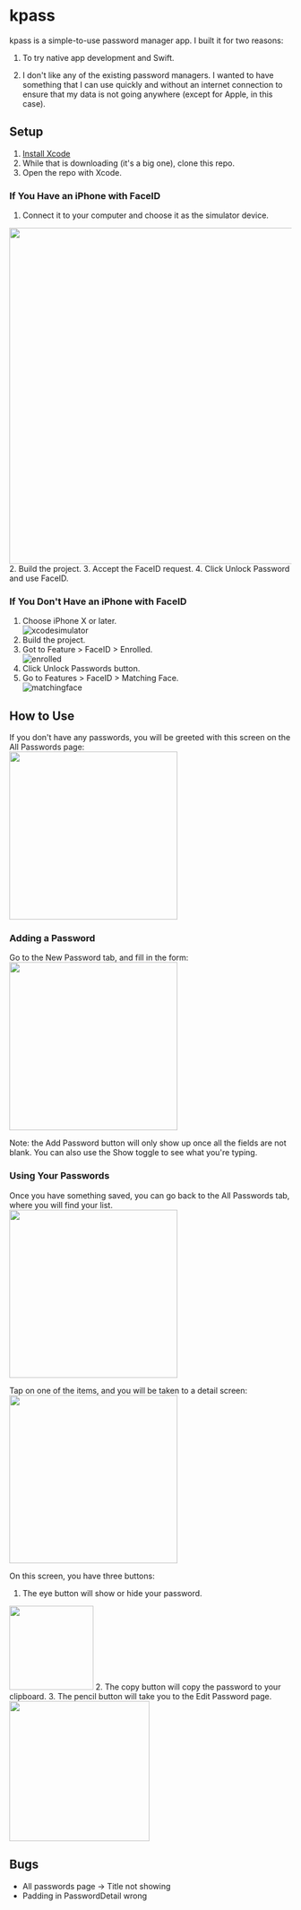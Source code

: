 # kpass
kpass is a simple-to-use password manager app. I built it for two reasons:

1. To try native app development and Swift.

2. I don't like any of the existing password managers. I wanted to have something that I can use quickly and without an internet connection to ensure that my data is not going anywhere (except for Apple, in this case).

## Setup

1. [Install Xcode](https://apps.apple.com/us/app/xcode/id497799835?mt=12)  
2. While that is downloading (it's a big one), clone this repo.  
3. Open the repo with Xcode.  

### If You Have an iPhone with FaceID
1. Connect it to your computer and choose it as the simulator device.  
<img src="screenshots/iphonesim.png" width="600">  
2. Build the project. 
3. Accept the FaceID request.  
4. Click Unlock Password and use FaceID.  

### If You Don't Have an iPhone with FaceID
1. Choose iPhone X or later.  
![xcodesimulator](screenshots/xcodesim.png)
2. Build the project.  
3. Got to Feature > FaceID > Enrolled.  
![enrolled](screenshots/enrolled.png)
4. Click Unlock Passwords button.  
5. Go to Features > FaceID > Matching Face.  
![matchingface](screenshots/matchingface.png)

## How to Use

If you don't have any passwords, you will be greeted with this screen on the All Passwords page:   
<img src="screenshots/empty.png" width="300">  

### Adding a Password

Go to the New Password tab, and fill in the form:     
<img src="screenshots/addpwd1.png" width="300">  

Note: the Add Password button will only show up once all the fields are not blank. You can also use the Show toggle to see what you're typing.

### Using Your Passwords

Once you have something saved, you can go back to the All Passwords tab, where you will find your list.  
<img src="screenshots/allpwds.png" width="300">  

Tap on one of the items, and you will be taken to a detail screen:  
<img src="screenshots/google.png" width="300">       

On this screen, you have three buttons: 
1. The eye button will show or hide your password.  
<img src="screenshots/show.png" width="150">
2. The copy button will copy the password to your clipboard.   
3. The pencil button will take you to the Edit Password page.   
<img src="screenshots/editpwd.png" width="250">

## Bugs
- All passwords page -> Title not showing 
- Padding in PasswordDetail wrong 
